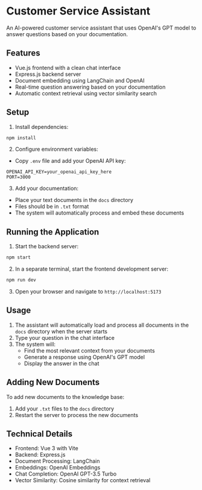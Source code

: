 # Customer Service Assistant

An AI-powered customer service assistant that uses OpenAI's GPT model to answer questions based on your documentation.

## Features

- Vue.js frontend with a clean chat interface
- Express.js backend server
- Document embedding using LangChain and OpenAI
- Real-time question answering based on your documentation
- Automatic context retrieval using vector similarity search

## Setup

1. Install dependencies:

```bash
npm install
```

2. Configure environment variables:

- Copy `.env` file and add your OpenAI API key:

```
OPENAI_API_KEY=your_openai_api_key_here
PORT=3000
```

3. Add your documentation:

- Place your text documents in the `docs` directory
- Files should be in `.txt` format
- The system will automatically process and embed these documents

## Running the Application

1. Start the backend server:

```bash
npm start
```

2. In a separate terminal, start the frontend development server:

```bash
npm run dev
```

3. Open your browser and navigate to `http://localhost:5173`

## Usage

1. The assistant will automatically load and process all documents in the `docs` directory when the server starts
2. Type your question in the chat interface
3. The system will:
   - Find the most relevant context from your documents
   - Generate a response using OpenAI's GPT model
   - Display the answer in the chat

## Adding New Documents

To add new documents to the knowledge base:

1. Add your `.txt` files to the `docs` directory
2. Restart the server to process the new documents

## Technical Details

- Frontend: Vue 3 with Vite
- Backend: Express.js
- Document Processing: LangChain
- Embeddings: OpenAI Embeddings
- Chat Completion: OpenAI GPT-3.5 Turbo
- Vector Similarity: Cosine similarity for context retrieval
